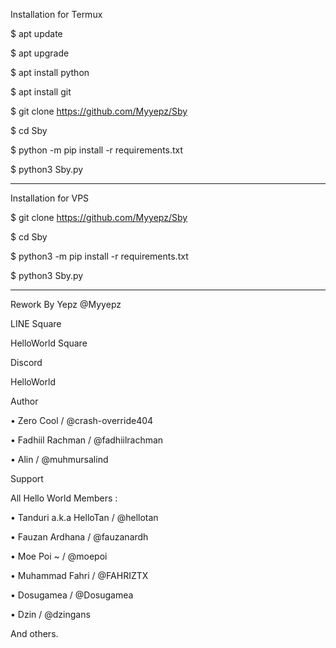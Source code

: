 Installation for Termux

$ apt update

$ apt upgrade

$ apt install python

$ apt install git

$ git clone https://github.com/Myyepz/Sby

$ cd Sby

$ python -m pip install -r requirements.txt

$ python3 Sby.py

------------------------------

Installation for VPS

$ git clone https://github.com/Myyepz/Sby

$ cd Sby

$ python3 -m pip install -r requirements.txt

$ python3 Sby.py

------------------------------

Rework By Yepz @Myyepz

LINE Square

HelloWorld Square

Discord

HelloWorld

Author

• Zero Cool / @crash-override404

• Fadhiil Rachman / @fadhiilrachman

• Alin / @muhmursalind

Support

All Hello World Members :

• Tanduri a.k.a HelloTan / @hellotan

• Fauzan Ardhana / @fauzanardh

• Moe Poi ~ / @moepoi

• Muhammad Fahri / @FAHRIZTX

• Dosugamea / @Dosugamea

• Dzin / @dzingans

And others.

